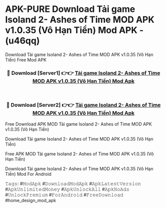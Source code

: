 # APK-PURE Download Tải game Isoland 2- Ashes of Time MOD APK v1.0.35 (Vô Hạn Tiền) Mod APK - (u46qq)
Download Tải game Isoland 2- Ashes of Time MOD APK v1.0.35 (Vô Hạn Tiền) Free Mod APK

<div align="center">
<h3>🔴 Download [Server1] 👉👉 <a href="https://apk-comot.site?title=Tải_game_Isoland_2-_Ashes_of_Time_MOD_APK_v1.0.35_(Vô_Hạn_Tiền)">Tải game Isoland 2- Ashes of Time MOD APK v1.0.35 (Vô Hạn Tiền) Mod Apk</a></h3><br>

<h3>🔴 Download [Server2] 👉👉 <a href="https://apk-comot.site?title=Tải_game_Isoland_2-_Ashes_of_Time_MOD_APK_v1.0.35_(Vô_Hạn_Tiền)">Tải game Isoland 2- Ashes of Time MOD APK v1.0.35 (Vô Hạn Tiền) Mod Apk</a></h3>
</div>


Free Download APK MOD Tải game Isoland 2- Ashes of Time MOD APK v1.0.35 (Vô Hạn Tiền)

Download Tải game Isoland 2- Ashes of Time MOD APK v1.0.35 (Vô Hạn Tiền) 

Free APK MOD Tải game Isoland 2- Ashes of Time MOD APK v1.0.35 (Vô Hạn Tiền) 

Download Tải game Isoland 2- Ashes of Time MOD APK v1.0.35 (Vô Hạn Tiền) Mod For Android

𝚃𝚊𝚐𝚜: #𝙼𝚘𝚍𝙰𝚙𝚔 #𝙳𝚘𝚠𝚗𝚕𝚘𝚊𝚍𝙼𝚘𝚍𝙰𝚙𝚔 #𝙰𝚙𝚔𝙻𝚊𝚝𝚎𝚜𝚝𝚅𝚎𝚛𝚜𝚒𝚘𝚗 #𝙰𝚙𝚔𝚄𝚗𝚕𝚒𝚖𝚒𝚝𝚎𝚍𝙼𝚘𝚗𝚎𝚢 #𝙰𝚙𝚔𝚄𝚗𝚕𝚘𝚌𝚔𝙰𝚕𝚕 #𝙰𝚙𝚔𝙽𝚘𝙰𝚍𝚜 #𝚄𝚗𝚕𝚘𝚌𝚔𝙿𝚛𝚎𝚖𝚒𝚞𝚖 #𝙵𝚘𝚛𝙰𝚗𝚍𝚛𝚘𝚒𝚍 #𝙵𝚛𝚎𝚎𝙳𝚘𝚠𝚗𝚕𝚘𝚊𝚍 #home_design_mod_apk